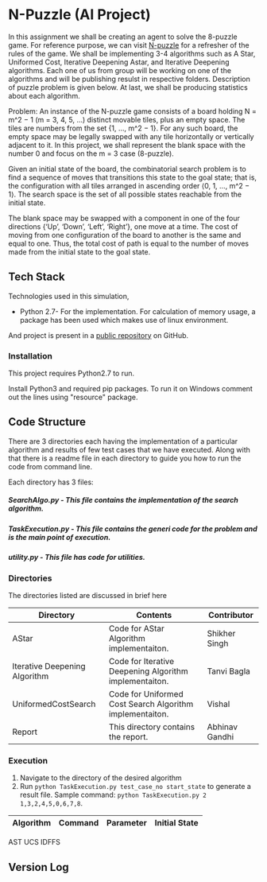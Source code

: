 # N-Puzzle (AI Project)

In this assignment we shall be creating an agent to solve the 8-puzzle game. For reference purpose, we can visit [N-puzzle] for a refresher of the rules of the game. We shall be implementing 3-4 algorithms such as A Star, Uniformed Cost, Iterative Deepening Astar, and Iterative Deepening algorithms. Each one of us from group will be working on one of the algorithms and will be publishing resulst in respective folders. Description of puzzle problem is given below. At last, we shall be producing statistics about each algorithm.

Problem: An instance of the N-puzzle game consists of a board holding N = m^2 − 1 (m = 3, 4, 5, ...) distinct movable tiles, plus an empty space. The tiles are numbers from the set {1, …, m^2 − 1}. For any such board, the empty space may be legally swapped with any tile horizontally or vertically adjacent to it. In this project, we shall represent the blank space with the number 0 and focus on the m = 3 case (8-puzzle).

Given an initial state of the board, the combinatorial search problem is to find a sequence of moves that transitions this state to the goal state; that is, the configuration with all tiles arranged in ascending order ⟨0, 1, …, m^2 − 1⟩. The search space is the set of all possible states reachable from the initial state.

The blank space may be swapped with a component in one of the four directions {‘Up’, ‘Down’, ‘Left’, ‘Right’}, one move at a time. The cost of moving from one configuration of the board to another is the same and equal to one. Thus, the total cost of path is equal to the number of moves made from the initial state to the goal state.


## Tech Stack
Technologies used in this simulation,

* Python 2.7- For the implementation. For calculation of memory usage, a package has been used which makes use of linux environment.

And project is present in a [public repository][repo] on GitHub.

### Installation

This project requires Python2.7 to run.

Install Python3 and required pip packages.
To run it on Windows comment out the lines using "resource" package.
## Code Structure
There are 3 directories each having the implementation of a particular algorithm and results of few test cases that we have executed. Along with that there is a readme file in each directory to guide you how to run the code from command line.

Each directory has 3 files:
##### SearchAlgo.py - This file contains the implementation of the search algorithm.
##### TaskExecution.py - This file contains the generi code for the problem and is the main point of execution.
##### utility.py - This file has code for utilities.

### Directories
The directories listed are discussed in brief here

| Directory | Contents | Contributor |
| ------ | ------ | ------ |
|  AStar  | Code for AStar Algorithm implementaiton.| Shikher Singh
|  Iterative Deepening Algorithm  | Code for Iterative Deepening Algorithm implementaiton.| Tanvi Bagla
|  UniformedCostSearch  | Code for Uniformed Cost Search Algorithm implementaiton.| Vishal
|  Report  | This directory contains the report.| Abhinav Gandhi

### Execution
1. Navigate to the directory of the desired algorithm 
2. Run `python TaskExecution.py test_case_no start_state` to generate a result file.
    Sample command: `python TaskExecution.py 2 1,3,2,4,5,0,6,7,8`.

| Algorithm | Command | Parameter | Initial State |
| ------ | ------ | ------ | ------ |
AST
UCS
IDFFS

## Version Log




[//]: # (These are reference links used in the body of this note and get stripped out when the markdown processor does its job. There is no need to format nicely because it shouldn't be seen.)


   [repo]: <https://github.com/singh0021/AI_Project>
   [N-puzzle]: <http:mypuzzle.org/sliding>
   
